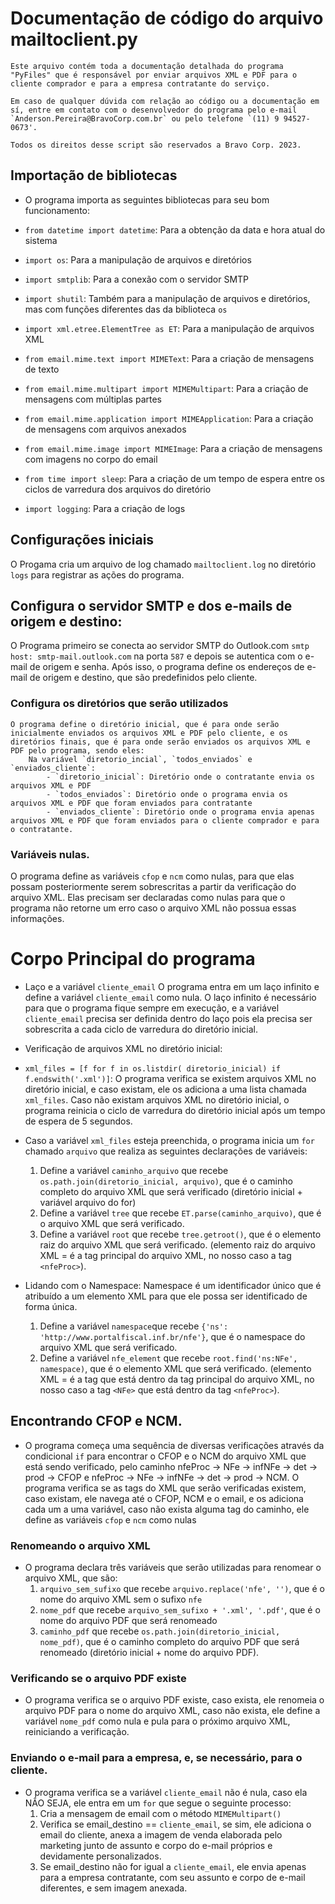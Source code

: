 # Documentação de código do arquivo mailtoclient.py

    Este arquivo contém toda a documentação detalhada do programa "PyFiles" que é responsável por enviar arquivos XML e PDF para o cliente comprador e para a empresa contratante do serviço.

    Em caso de qualquer dúvida com relação ao código ou a documentação em sí, entre em contato com o desenvolvedor do programa pelo e-mail `Anderson.Pereira@BravoCorp.com.br` ou pelo telefone `(11) 9 94527-0673'.

    Todos os direitos desse script são reservados a Bravo Corp. 2023.

## Importação de bibliotecas

* O programa importa as seguintes bibliotecas para seu bom funcionamento: 

- `from datetime import datetime`: Para a obtenção da data e hora atual do sistema

- `import os`: Para a manipulação de arquivos e diretórios

- `import smtplib`: Para a conexão com o servidor SMTP

- `import shutil`: Também para a manipulação de arquivos e diretórios, mas com funções diferentes das da biblioteca `os`

- `import xml.etree.ElementTree as ET`: Para a manipulação de arquivos XML

- `from email.mime.text import MIMEText`: Para a criação de mensagens de texto

- `from email.mime.multipart import MIMEMultipart`: Para a criação de mensagens com múltiplas partes

- `from email.mime.application import MIMEApplication`: Para a criação de mensagens com arquivos anexados

- `from email.mime.image import MIMEImage`: Para a criação de mensagens com imagens no corpo do email

- `from time import sleep`: Para a criação de um tempo de espera entre os ciclos de varredura dos arquivos do diretório

- `import logging`: Para a criação de logs

## Configurações iniciais

 O Progama cria um arquivo de log chamado `mailtoclient.log` no diretório `logs` para registrar as ações do programa.

## Configura o servidor SMTP e dos e-mails de origem e destino:
  
O Programa primeiro se conecta ao servidor SMTP do Outlook.com `smtp host: smtp-mail.outlook.com` na porta `587` e depois se autentica com o e-mail de origem e senha. Após isso, o programa define os endereços de e-mail de origem e destino, que são predefinidos pelo cliente.

### Configura os diretórios que serão utilizados

    O programa define o diretório inicial, que é para onde serão inicialmente enviados os arquivos XML e PDF pelo cliente, e os diretórios finais, que é para onde serão enviados os arquivos XML e PDF pelo programa, sendo eles:
        Na variável `diretorio_incial`, `todos_enviados` e `enviados_cliente`:
            - `diretorio_inicial`: Diretório onde o contratante envia os arquivos XML e PDF
            - `todos_enviados`: Diretório onde o programa envia os arquivos XML e PDF que foram enviados para contratante
            - `enviados_cliente`: Diretório onde o programa envia apenas arquivos XML e PDF que foram enviados para o cliente comprador e para o contratante.

### Variáveis nulas.
   O programa define as variáveis `cfop` e `ncm` como nulas, para que elas possam posteriormente serem sobrescritas a partir da verificação do arquivo XML. Elas precisam ser declaradas como nulas para que o programa não retorne um erro caso o arquivo XML não possua essas informações.

# Corpo Principal do programa

* Laço e a variável `cliente_email` 
 O programa entra em um laço infinito e define a variável `cliente_email` como nula. O laço infinito é necessário para que o programa fique sempre em execução, e a variável `cliente_email` precisa ser definida dentro do laço pois ela precisa ser sobrescrita a cada ciclo de varredura do diretório inicial.

 * Verificação de arquivos XML no diretório inicial: 
 - `xml_files = [f for f in os.listdir( diretorio_inicial) if f.endswith('.xml')]`:
    O programa verifica se existem arquivos XML no diretório inicial, e caso existam, ele os adiciona a uma lista chamada `xml_files`. Caso não existam arquivos XML no diretório inicial, o programa reinicia o ciclo de varredura do diretório inicial após um tempo de espera de 5 segundos.

- Caso a variável `xml_files` esteja preenchida, o programa inicia um `for` chamado `arquivo` que realiza as seguintes declarações de variáveis:  

    1. Define a variável `caminho_arquivo` que recebe `os.path.join(diretorio_inicial, arquivo)`, que é o caminho completo do arquivo XML que será verificado (diretório inicial + variável arquivo do for)
    2. Define a variável `tree` que recebe `ET.parse(caminho_arquivo)`, que é o arquivo XML que será verificado.
    3. Define a variável `root` que recebe `tree.getroot()`, que é o elemento raiz do arquivo XML que será verificado. (elemento raiz do arquivo XML = é a tag principal do arquivo XML, no nosso caso a tag `<nfeProc>`).

- Lidando com o Namespace: Namespace é um identificador único que é atribuído a um elemento XML para que ele possa ser identificado de forma única.

    1. Define a variável `namespace`que recebe `{'ns': 'http://www.portalfiscal.inf.br/nfe'}`, que é o namespace do arquivo XML que será verificado.
    2. Define a variável `nfe_element` que recebe `root.find('ns:NFe', namespace)`, que é o elemento XML que será verificado. (elemento XML = é a tag que está dentro da tag principal do arquivo XML, no nosso caso a tag `<NFe>` que está dentro da tag `<nfeProc>`).

## Encontrando CFOP e NCM. 

* O programa começa uma sequência de diversas verificações através da condicional `if` para encontrar o CFOP e o NCM do arquivo XML que está sendo verificado, pelo caminho nfeProc → NFe → infNFe → det → prod → CFOP e nfeProc → NFe → infNFe → det → prod → NCM.
 O programa verifica se as tags do XML que serão verificadas existem, caso existam, ele navega até o CFOP, NCM e o email, e os adiciona cada um a uma variável, caso não exista alguma tag do caminho, ele define as variáveis `cfop` e `ncm` como nulas

 ### Renomeando o arquivo XML

 * O programa declara três variáveis que serão utilizadas para renomear o arquivo XML, que são:
    1. `arquivo_sem_sufixo` que recebe `arquivo.replace('nfe', '')`, que é o nome do arquivo XML sem o sufixo `nfe` 
    2.  `nome_pdf` que recebe `arquivo_sem_sufixo + '.xml', '.pdf'`, que é o nome do arquivo PDF que será renomeado
    3. `caminho_pdf` que recebe `os.path.join(diretorio_inicial, nome_pdf)`, que é o caminho completo do arquivo PDF que será renomeado (diretório inicial + nome do arquivo PDF).

### Verificando se o arquivo PDF existe

* O programa verifica se o arquivo PDF existe, caso exista, ele renomeia o arquivo PDF para o nome do arquivo XML, caso não exista, ele define a variável `nome_pdf` como nula e pula para o próximo arquivo XML, reiniciando a verificação.

### Enviando o e-mail para a empresa, e, se necessário, para o cliente.

* O programa verifica se a variável `cliente_email` não é nula, caso ela NÂO SEJA, ele entra em um `for` que segue o seguinte processo:
    1. Cria a mensagem de email com o método `MIMEMultipart()`
    2. Verifica se email_destino == `cliente_email`, se sim, ele adiciona o email do cliente, anexa a imagem de venda elaborada pelo marketing junto de assunto e corpo do e-mail próprios e devidamente personalizados. 
    3. Se email_destino não for igual a `cliente_email`, ele envia apenas para a empresa contratante, com seu assunto e corpo de e-mail diferentes, e sem imagem anexada.





    






    
    

